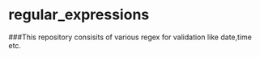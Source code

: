 # regular_expressions

###This repository consisits of various regex for validation like date,time etc.


